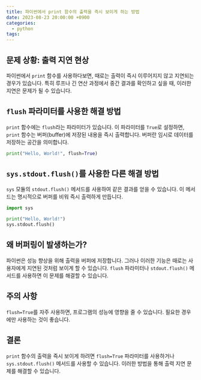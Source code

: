 ```yaml
---
title: 파이썬에서 print 함수의 출력을 즉시 보이게 하는 방법
date: 2023-08-23 20:00:00 +0900
categories:
  - python
tags:
---
```


## 문제 상황: 출력 지연 현상

파이썬에서 `print` 함수를 사용하다보면, 때로는 출력이 즉시 이루어지지 않고 지연되는 경우가 있습니다. 특히 루프나 긴 연산 과정에서 중간 결과를 확인하고 싶을 때, 이러한 지연은 문제가 될 수 있습니다.

## `flush` 파라미터를 사용한 해결 방법

`print` 함수에는 `flush`라는 파라미터가 있습니다. 이 파라미터를 `True`로 설정하면, `print` 함수는 버퍼(buffer)에 저장된 내용을 즉시 출력합니다. 버퍼란 임시로 데이터를 저장하는 공간을 의미합니다.

```python
print("Hello, World!", flush=True)
```

## `sys.stdout.flush()`를 사용한 다른 해결 방법

`sys` 모듈의 `stdout.flush()` 메서드를 사용하여 같은 결과를 얻을 수 있습니다. 이 메서드는 명시적으로 버퍼를 비워 즉시 출력하게 만듭니다.

```python
import sys

print("Hello, World!")
sys.stdout.flush()
```

## 왜 버퍼링이 발생하는가?

파이썬은 성능 향상을 위해 출력을 버퍼에 저장합니다. 그러나 이러한 기능은 때로는 사용자에게 지연된 것처럼 보이게 할 수 있습니다. `flush` 파라미터나 `stdout.flush()` 메서드를 사용하면 이 문제를 해결할 수 있습니다.

## 주의 사항

`flush=True`를 자주 사용하면, 프로그램의 성능에 영향을 줄 수 있습니다. 필요한 경우에만 사용하는 것이 좋습니다.

## 결론

`print` 함수의 출력을 즉시 보이게 하려면 `flush=True` 파라미터를 사용하거나 `sys.stdout.flush()` 메서드를 사용할 수 있습니다. 이러한 방법을 통해 출력 지연 문제를 해결할 수 있습니다.